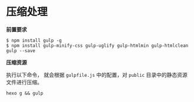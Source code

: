 

# 压缩处理

**前置要求**

```
$ npm install gulp -g
$ npm install gulp-minify-css gulp-uglify gulp-htmlmin gulp-htmlclean gulp --save
```

**压缩资源**

执行以下命令， 就会根据 `gulpfile.js` 中的配置，对 `public` 目录中的静态资源文件进行压缩。
```
hexo g && gulp
```
